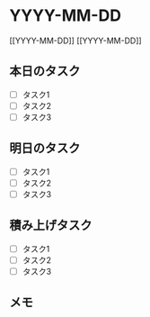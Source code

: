 # YYYY-MM-DD

[[YYYY-MM-DD]] [[YYYY-MM-DD]]

## 本日のタスク

- [ ] タスク1
- [ ] タスク2
- [ ] タスク3

## 明日のタスク

- [ ] タスク1
- [ ] タスク2
- [ ] タスク3

## 積み上げタスク

- [ ] タスク1
- [ ] タスク2
- [ ] タスク3

## メモ
